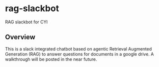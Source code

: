# rag-slackbot
RAG slackbot for CYI

## Overview
This is a slack integrated chatbot based on agentic Retrieval Augmented Generation (RAG) to answer questions for documents in a google drive. A walkthrough will be posted in the near future.